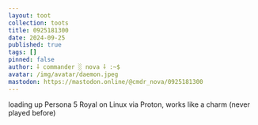 ```yaml
---
layout: toot
collection: toots
title: 0925181300
date: 2024-09-25
published: true
tags: []
pinned: false
author: ⸸ commander ░ nova ⸸ :~$
avatar: /img/avatar/daemon.jpeg
mastodon: https://mastodon.online/@cmdr_nova/0925181300
---
```


loading up Persona 5 Royal on Linux via Proton, works like a charm (never played before)
